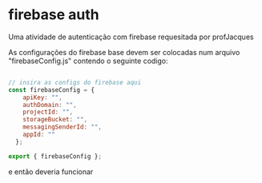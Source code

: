 # firebase auth

Uma atividade de autenticação com firebase requesitada por profJacques

As configurações do firebase base devem ser colocadas num arquivo "firebaseConfig.js" contendo o seguinte codigo:

```js

// insira as configs do firebase aqui
const firebaseConfig = {
    apiKey: "",
    authDomain: "",  
    projectId: "",  
    storageBucket: "",  
    messagingSenderId: "",
    appId: ""
  };

export { firebaseConfig };

```

e então deveria funcionar

